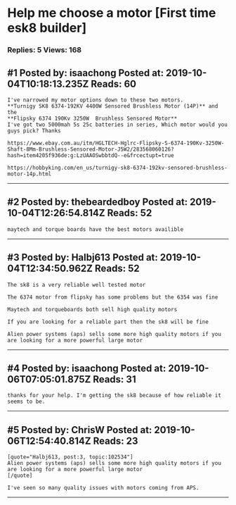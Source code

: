 # Help me choose a motor \[First time esk8 builder\]

### Replies: 5 Views: 168

## \#1 Posted by: isaachong Posted at: 2019-10-04T10:18:13.235Z Reads: 60

```
I've narrowed my motor options down to these two motors. 
**Turnigy SK8 6374-192KV 4400W Sensored Brushless Motor (14P)** and the 
**Flipsky 6374 190Kv 3250W  Brushless Sensored Motor**
I've got two 5000mah 5s 25c batteries in series, Which motor would you guys pick? Thanks

https://www.ebay.com.au/itm/HGLTECH-Hglrc-Flipsky-S-6374-190Kv-3250W-Shaft-8Mm-Brushless-Sensored-Motor-J5W2/283568060126?hash=item4205f936de:g:LzUAAOSwbbtdQ--e&frcectupt=true

https://hobbyking.com/en_us/turnigy-sk8-6374-192kv-sensored-brushless-motor-14p.html
```

---
## \#2 Posted by: thebeardedboy Posted at: 2019-10-04T12:26:54.814Z Reads: 52

```
maytech and torque boards have the best motors availible
```

---
## \#3 Posted by: Halbj613 Posted at: 2019-10-04T12:34:50.962Z Reads: 52

```
The sk8 is a very reliable well tested motor

The 6374 motor from flipsky has some problems but the 6354 was fine

Maytech and torqueboards both sell high quality motors

If you are looking for a reliable part then the sk8 will be fine

Alien power systems (aps) sells some more high quality motors if you are looking for a more powerful large motor
```

---
## \#4 Posted by: isaachong Posted at: 2019-10-06T07:05:01.875Z Reads: 31

```
thanks for your help. I'm getting the sk8 because of how reliable it seems to be.
```

---
## \#5 Posted by: ChrisW Posted at: 2019-10-06T12:54:40.814Z Reads: 23

```
[quote="Halbj613, post:3, topic:102534"]
Alien power systems (aps) sells some more high quality motors if you are looking for a more powerful large motor
[/quote]

I've seen so many quality issues with motors coming from APS.
```

---
